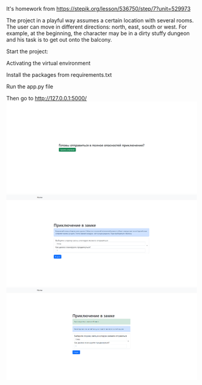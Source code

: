 It's homework from https://stepik.org/lesson/536750/step/7?unit=529973

The project in a playful way assumes a certain location with several rooms. The user can move in different directions: north, east, south or west. For example, at the beginning, the character may be in a dirty stuffy dungeon and his task is to get out onto the balcony.



Start the project:

Activating the virtual environment

Install the packages from requirements.txt 

Run the app.py file

Then go to http://127.0.0.1:5000/
![image_2023-08-30_22-12-49.png](screenshots%2Fimage_2023-08-30_22-12-49.png)
![image_2023-08-30_22-13-32.png](screenshots%2Fimage_2023-08-30_22-13-32.png)
![image_2023-08-30_22-15-00.png](screenshots%2Fimage_2023-08-30_22-15-00.png)